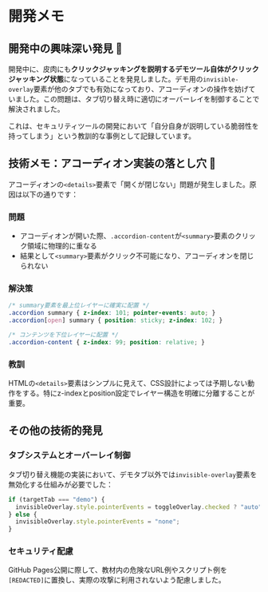 # 開発メモ

## 開発中の興味深い発見 🐛

開発中に、皮肉にも**クリックジャッキングを説明するデモツール自体がクリックジャッキング状態**になっていることを発見しました。デモ用の`invisible-overlay`要素が他のタブでも有効になっており、アコーディオンの操作を妨げていました。この問題は、タブ切り替え時に適切にオーバーレイを制御することで解決されました。

これは、セキュリティツールの開発において「自分自身が説明している脆弱性を持ってしまう」という教訓的な事例として記録しています。

## 技術メモ：アコーディオン実装の落とし穴 📝

アコーディオンの`<details>`要素で「開くが閉じない」問題が発生しました。原因は以下の通りです：

### 問題
- アコーディオンが開いた際、`.accordion-content`が`<summary>`要素のクリック領域に物理的に重なる
- 結果として`<summary>`要素がクリック不可能になり、アコーディオンを閉じられない

### 解決策
```css
/* summary要素を最上位レイヤーに確実に配置 */
.accordion summary { z-index: 101; pointer-events: auto; }
.accordion[open] summary { position: sticky; z-index: 102; }

/* コンテンツを下位レイヤーに配置 */
.accordion-content { z-index: 99; position: relative; }
```

### 教訓
HTMLの`<details>`要素はシンプルに見えて、CSS設計によっては予期しない動作をする。特にz-indexとposition設定でレイヤー構造を明確に分離することが重要。

## その他の技術的発見

### タブシステムとオーバーレイ制御
タブ切り替え機能の実装において、デモタブ以外では`invisible-overlay`要素を無効化する仕組みが必要でした：

```typescript
if (targetTab === "demo") {
  invisibleOverlay.style.pointerEvents = toggleOverlay.checked ? "auto" : "none";
} else {
  invisibleOverlay.style.pointerEvents = "none";
}
```

### セキュリティ配慮
GitHub Pages公開に際して、教材内の危険なURL例やスクリプト例を`[REDACTED]`に置換し、実際の攻撃に利用されないよう配慮しました。